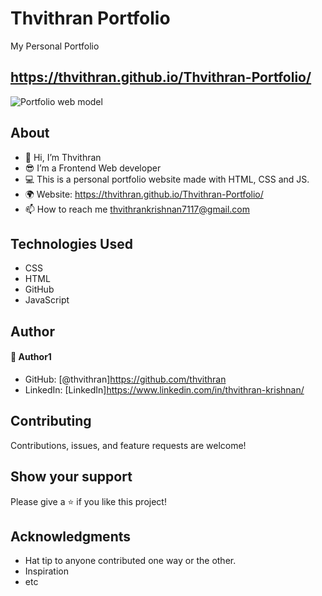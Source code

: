 # Thvithran Portfolio
My Personal Portfolio

https://thvithran.github.io/Thvithran-Portfolio/
--------------------------------------------------------------------------------------------------------------------------------------------------------------------------------
![Portfolio web model](https://github.com/thvithran/Thvithran-Portfolio/assets/73452153/fcebf0ba-4cc3-40de-8880-1851b6714306)





## About
* 👋 Hi, I’m Thvithran  
* 😎 I’m a Frontend Web developer 
* 💻 This is a personal portfolio website made with HTML, CSS and JS.
* 🌍 Website: https://thvithran.github.io/Thvithran-Portfolio/
* 📫 How to reach me thvithrankrishnan7117@gmail.com


## Technologies Used
* CSS
* HTML
* GitHub
* JavaScript

## Author

#### 👤 Author1
- GitHub: [@thvithran]https://github.com/thvithran
- LinkedIn: [LinkedIn]https://www.linkedin.com/in/thvithran-krishnan/

## Contributing 
Contributions, issues, and feature requests are welcome!

## Show your support
Please give a ⭐️ if you like this project! 

## Acknowledgments
- Hat tip to anyone contributed one way or the other.
- Inspiration
- etc
